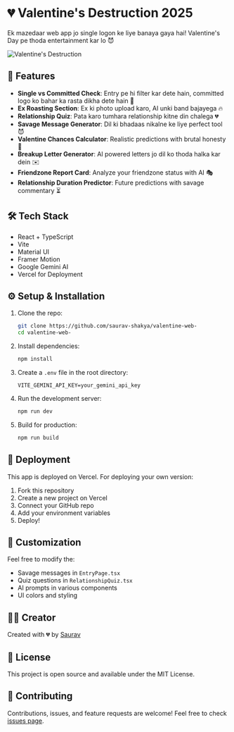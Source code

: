 # 💔 Valentine's Destruction 2025

Ek mazedaar web app jo single logon ke liye banaya gaya hai! Valentine's Day pe thoda entertainment kar lo 😈

![Valentine's Destruction](https://i.imgur.com/YOUR_PREVIEW_IMAGE.png)

## 🚀 Features

- **Single vs Committed Check**: Entry pe hi filter kar dete hain, committed logo ko bahar ka rasta dikha dete hain 😤
- **Ex Roasting Section**: Ex ki photo upload karo, AI unki band bajayega 🔥
- **Relationship Quiz**: Pata karo tumhara relationship kitne din chalega 💔
- **Savage Message Generator**: Dil ki bhadaas nikalne ke liye perfect tool 😈
- **Valentine Chances Calculator**: Realistic predictions with brutal honesty 🎲
- **Breakup Letter Generator**: AI powered letters jo dil ko thoda halka kar dein ✉️
- **Friendzone Report Card**: Analyze your friendzone status with AI 🎭
- **Relationship Duration Predictor**: Future predictions with savage commentary ⏳

## 🛠️ Tech Stack

- React + TypeScript
- Vite
- Material UI
- Framer Motion
- Google Gemini AI
- Vercel for Deployment

## ⚙️ Setup & Installation

1. Clone the repo:
   ```bash
   git clone https://github.com/saurav-shakya/valentine-web-
   cd valentine-web-
   ```

2. Install dependencies:
   ```bash
   npm install
   ```

3. Create a `.env` file in the root directory:
   ```env
   VITE_GEMINI_API_KEY=your_gemini_api_key
   ```

4. Run the development server:
   ```bash
   npm run dev
   ```

5. Build for production:
   ```bash
   npm run build
   ```

## 🚀 Deployment

This app is deployed on Vercel. For deploying your own version:

1. Fork this repository
2. Create a new project on Vercel
3. Connect your GitHub repo
4. Add your environment variables
5. Deploy!

## 🎨 Customization

Feel free to modify the:
- Savage messages in `EntryPage.tsx`
- Quiz questions in `RelationshipQuiz.tsx`
- AI prompts in various components
- UI colors and styling

## 👨‍💻 Creator

Created with 💔 by [Saurav](https://x.com/sauravv_x)

## 📝 License

This project is open source and available under the MIT License.

## 🤝 Contributing

Contributions, issues, and feature requests are welcome! Feel free to check [issues page](https://github.com/saurav-shakya/valentine-web-/issues).
